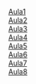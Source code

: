 <a href="Aula1/">Aula1</a>
<br/>
<a href="Aula2/">Aula2</a>
<br/>
<a href="Aula3/">Aula3</a>
<br/>
<a href="Aula4/">Aula4</a>
<br/>
<a href="Aula5/">Aula5</a>
<br/>
<a href="Aula6/">Aula6</a>
<br/>
<a href="Aula7/">Aula7</a>
<br/>
<a href="Aula8/">Aula8</a>